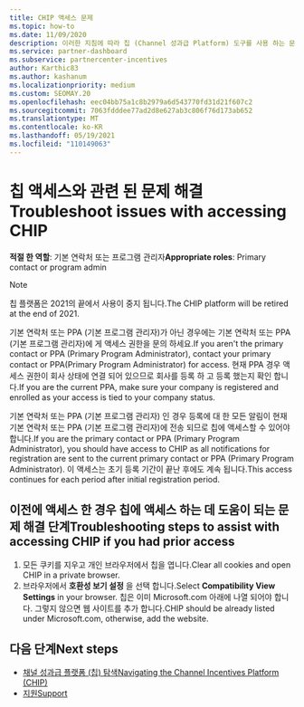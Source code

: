 ```yaml
---
title: CHIP 액세스 문제
ms.topic: how-to
ms.date: 11/09/2020
description: 이러한 지침에 따라 칩 (Channel 성과급 Platform) 도구를 사용 하는 문제를 해결할 수 있습니다.
ms.service: partner-dashboard
ms.subservice: partnercenter-incentives
author: Karthic83
ms.author: kashanum
ms.localizationpriority: medium
ms.custom: SEOMAY.20
ms.openlocfilehash: eec04bb75a1c8b2979a6d543770fd31d21f607c2
ms.sourcegitcommit: 7063fdddee77ad2d8e627ab3c806f76d173ab652
ms.translationtype: MT
ms.contentlocale: ko-KR
ms.lasthandoff: 05/19/2021
ms.locfileid: "110149063"
---
```

# <a name="troubleshoot-issues-with-accessing-chip"></a><span data-ttu-id="e4a68-103">칩 액세스와 관련 된 문제 해결</span><span class="sxs-lookup"><span data-stu-id="e4a68-103">Troubleshoot issues with accessing CHIP</span></span>

<span data-ttu-id="e4a68-104">**적절 한 역할**: 기본 연락처 또는 프로그램 관리자</span><span class="sxs-lookup"><span data-stu-id="e4a68-104">**Appropriate roles**: Primary contact or program admin</span></span>

>[!NOTE]
><span data-ttu-id="e4a68-105">칩 플랫폼은 2021의 끝에서 사용이 중지 됩니다.</span><span class="sxs-lookup"><span data-stu-id="e4a68-105">The CHIP platform will be retired at the end of 2021.</span></span>

<span data-ttu-id="e4a68-106">기본 연락처 또는 PPA (기본 프로그램 관리자)가 아닌 경우에는 기본 연락처 또는 PPA (기본 프로그램 관리자)에 게 액세스 권한을 문의 하세요.</span><span class="sxs-lookup"><span data-stu-id="e4a68-106">If you aren't the primary contact or PPA (Primary Program Administrator), contact your primary contact or PPA(Primary Program Administrator) for access.</span></span> <span data-ttu-id="e4a68-107">현재 PPA 경우 액세스 권한이 회사 상태에 연결 되어 있으므로 회사를 등록 하 고 등록 했는지 확인 합니다.</span><span class="sxs-lookup"><span data-stu-id="e4a68-107">If you are the current PPA, make sure your company is registered and enrolled as your access is tied to your company status.</span></span>

<span data-ttu-id="e4a68-108">기본 연락처 또는 PPA (기본 프로그램 관리자) 인 경우 등록에 대 한 모든 알림이 현재 기본 연락처 또는 PPA (기본 프로그램 관리자)에 전송 되므로 칩에 액세스할 수 있어야 합니다.</span><span class="sxs-lookup"><span data-stu-id="e4a68-108">If you are the primary contact or PPA (Primary Program Administrator), you should have access to CHIP as all notifications for registration are sent to the current primary contact or PPA (Primary Program Administrator).</span></span> <span data-ttu-id="e4a68-109">이 액세스는 초기 등록 기간이 끝난 후에도 계속 됩니다.</span><span class="sxs-lookup"><span data-stu-id="e4a68-109">This access continues for each period after initial registration period.</span></span>

## <a name="troubleshooting-steps-to-assist-with-accessing-chip-if-you-had-prior-access"></a><span data-ttu-id="e4a68-110">이전에 액세스 한 경우 칩에 액세스 하는 데 도움이 되는 문제 해결 단계</span><span class="sxs-lookup"><span data-stu-id="e4a68-110">Troubleshooting steps to assist with accessing CHIP if you had prior access</span></span>

1. <span data-ttu-id="e4a68-111">모든 쿠키를 지우고 개인 브라우저에서 칩을 엽니다.</span><span class="sxs-lookup"><span data-stu-id="e4a68-111">Clear all cookies and open CHIP in a private browser.</span></span>
1. <span data-ttu-id="e4a68-112">브라우저에서 **호환성 보기 설정** 을 선택 합니다.</span><span class="sxs-lookup"><span data-stu-id="e4a68-112">Select **Compatibility View Settings** in your browser.</span></span> <span data-ttu-id="e4a68-113">칩은 이미 Microsoft.com 아래에 나열 되어야 합니다. 그렇지 않으면 웹 사이트를 추가 합니다.</span><span class="sxs-lookup"><span data-stu-id="e4a68-113">CHIP should be already listed under Microsoft.com, otherwise, add the website.</span></span>

## <a name="next-steps"></a><span data-ttu-id="e4a68-114">다음 단계</span><span class="sxs-lookup"><span data-stu-id="e4a68-114">Next steps</span></span>

- [<span data-ttu-id="e4a68-115">채널 성과급 플랫폼 (칩) 탐색</span><span class="sxs-lookup"><span data-stu-id="e4a68-115">Navigating the Channel Incentives Platform (CHIP)</span></span>](chip-intro.md)
- [<span data-ttu-id="e4a68-116">지원</span><span class="sxs-lookup"><span data-stu-id="e4a68-116">Support</span></span>](report-problems-with-partner-center.md)